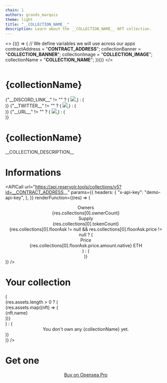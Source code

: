 ```yaml
---
chain: 1
authors: grands_marquis
theme: light
title: "__COLLECTION_NAME__"
description: Learn about the __COLLECTION_NAME__ NFT collection.
---
```


<!-- If the data are missing, make sure you filled all the informations of your collection on OpenSea -->

<>
  {(() => {
    // We define variables we will use across our apps
    contractAddress = "__CONTRACT_ADDRESS__";
    collectionBanner = "__COLLECTION_BANNER__";
    collectionImage = "__COLLECTION_IMAGE__";
    collectionName = "__COLLECTION_NAME__";
  })()}
</>

<!-- Header -->

<div>
  <div>
    <img
      className="h-32 m-0 w-full object-cover lg:h-48"
      src={collectionBanner}
      alt=""
    />
  </div>
  <div className="mx-auto max-w-5xl px-4 sm:px-6 lg:px-8">
    <div className="-mt-12 sm:-mt-16 sm:flex sm:items-end sm:space-x-5">
      <div className="flex">
        <img
          className="h-24 w-24 m-0 p-0 rounded-full  sm:h-32 sm:w-32"
          src={collectionImage}
          alt=""
        />
      </div>
      <div className="mt-6 sm:flex sm:min-w-0 sm:flex-1 sm:items-center sm:justify-end sm:space-x-6 sm:pb-1">
        <div className="mt-6 min-w-0 flex-1 sm:hidden md:block">
          <h1 className="truncate text-2xl font-bold text-primary">{collectionName}</h1>
        </div>
        <div className="mt-6 flex flex-col justify-stretch space-y-3 sm:flex-row sm:space-x-4 sm:space-y-0">
          {"__DISCORD_LINK__" != "" ? (
            <a href="__DISCORD_LINK__" className="inline-flex ">
              <img
                class="w-6 h-6"
                src="https://static-00.iconduck.com/assets.00/discord-icon-2048x2048-kva2hfax.png"
              />
            </a>
          ) : (
            <div></div>
          )}
          {"__TWITTER__" != "" ? (
            <a href="https://twitter.com/__TWITTER__" className="inline-flex ">
              <img
                class="w-6 h-6"
                src="https://static-00.iconduck.com/assets.00/twitter-icon-512x512-7o66iwws.png"
              />
            </a>
          ) : (
            <div></div>
          )}
          {"__URL__" != "" ? (
            <a href="__URL__" className="inline-flex ">
              <img
                class="w-6 h-6"
                src="https://static-00.iconduck.com/assets.00/link-circle-icon-512x512-ybphzgij.png"
              />
            </a>
          ) : (
            <div></div>
          )}
        </div>
      </div>
    </div>
    <div className="mt-6 hidden min-w-0 flex-1 sm:block md:hidden">
      <h1 className="truncate text-2xl font-bold text-gray-900">
        {collectionName}
      </h1>
    </div>
  </div>
</div>
<div class="container mx-auto px-4">

<!-- Description -->

<p >__COLLECTION_DESCRIPTION__</p>

<!-- Informations -->

# Informations

<APICall
  url="https://api.reservoir.tools/collections/v5?id=__CONTRACT_ADDRESS__"
  params={{
    headers: {
      "x-api-key": "demo-api-key",
    },
  }}
  renderFunction={(res) => (
    <center class="mb-5">
      <div className="stats shadow">
        <div className="stat">
          <div className="stat-title">Owners</div>
          <div className="stat-value text-primary">
            {res.collections[0].ownerCount}
          </div>
        </div>
        <div className="stat">
          <div className="stat-title">Supply</div>
          <div className="stat-value text-primary">
            {res.collections[0].tokenCount}
          </div>
        </div>
        {res.collections[0].floorAsk != null && res.collections[0].floorAsk.price != null  ? (
          <div className="stat">
            <div className="stat-title">Price</div>
            <div className="stat-value text-primary">
              {res.collections[0].floorAsk.price.amount.native} ETH
            </div>
          </div>
        ) : (
          <div></div>
        )}
      </div>
    </center>
  )}
/>

<!-- User's NFTs -->

# Your collection

<!-- We need the user to be connected to retrieve his assets -->

<PleaseConnect>
  <APICall
    url={
      "https://api.opensea.io/api/v1/assets/?owner=" +
      userAddress +
      "&asset_contract_address=__CONTRACT_ADDRESS__"
    }
    params={{
      headers: {
        "x-api-key": "e4e7b08f1807492e91301de85728ce2e",
      },
    }}
    renderFunction={(res) => (
      <div class="mb-4">
        {res.assets.length > 0 ? (
          <div class="mx-auto mb-2 grid max-w-2xl grid-cols-1 gap-x-8 gap-y-8 sm:grid-cols-3 lg:mx-0 lg:max-w-none lg:grid-cols-4">
            {res.assets.map((nft) => (
              <div
                key={nft.id}
                class="col-span-1 flex flex-col divide-y divide-base rounded-lg text-center shadow"
              >
                <img
                  className="m-0 p-0 aspect-[3/2] w-full object-cover"
                  src={nft.image_url}
                  alt=""
                />
                <div>{nft.name}</div>
              </div>
            ))}
          </div>
        ) : (
          <center>
            <div class="my-5">You don't own any {collectionName} yet.</div>
          </center>
        )}
      </div>
    )}
  />
</PleaseConnect>

# Get one

<center>
  <ReservoirSweep
    collectionAddress="__CONTRACT_ADDRESS__"
    buttonText="Buy on Reservoir"
  />
  <div class="mt-2">
    <a
      target="_blank"
      class="btn btn-outline btn-primary"
      href="https://pro.opensea.io/collection/__COLLECTION_SLUG__"
    >
      Buy on Opensea Pro
    </a>
  </div>
</center>
</div>
